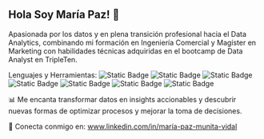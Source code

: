 ## Hola Soy María Paz! 👋
Apasionada por los datos y en plena transición profesional hacia el Data Analytics, combinando mi formación en Ingeniería Comercial y Magíster en Marketing con habilidades técnicas adquiridas en el bootcamp de Data Analyst en TripleTen.

Lenguajes y Herramientas:
![Static Badge](https://img.shields.io/badge/Python-black)
![Static Badge](https://img.shields.io/badge/SQL-black)
![Static Badge](https://img.shields.io/badge/Tableu-black)
![Static Badge](https://img.shields.io/badge/Microsoft_Excel-black)
![Static Badge](https://img.shields.io/badge/Pandas-black)
![Static Badge](https://img.shields.io/badge/Matplotlib-black)
![Static Badge](https://img.shields.io/badge/Seaborn-black)


📊 Me encanta transformar datos en insights accionables y descubrir nuevas formas de optimizar procesos y mejorar la toma de decisiones.

🔗 Conecta conmigo en: www.linkedin.com/in/maría-paz-munita-vidal













